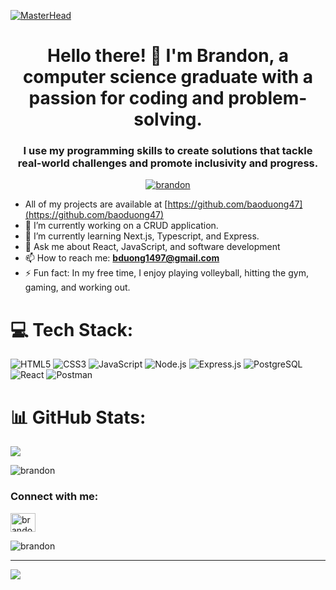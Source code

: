 [![MasterHead](https://images-wixmp-ed30a86b8c4ca887773594c2.wixmp.com/f/c83c004e-1370-4756-88e5-4071de797088/dfredg5-0a60e875-646e-4d6c-bb91-73086f012808.gif?token=eyJ0eXAiOiJKV1QiLCJhbGciOiJIUzI1NiJ9.eyJzdWIiOiJ1cm46YXBwOjdlMGQxODg5ODIyNjQzNzNhNWYwZDQxNWVhMGQyNmUwIiwiaXNzIjoidXJuOmFwcDo3ZTBkMTg4OTgyMjY0MzczYTVmMGQ0MTVlYTBkMjZlMCIsIm9iaiI6W1t7InBhdGgiOiJcL2ZcL2M4M2MwMDRlLTEzNzAtNDc1Ni04OGU1LTQwNzFkZTc5NzA4OFwvZGZyZWRnNS0wYTYwZTg3NS02NDZlLTRkNmMtYmI5MS03MzA4NmYwMTI4MDguZ2lmIn1dXSwiYXVkIjpbInVybjpzZXJ2aWNlOmZpbGUuZG93bmxvYWQiXX0.LGN_eGL7dT0xRj4oRbyRRVay-pHbyiXHru7YoVPcRro)](https://github.com/baoduong47)

<h1 align="center">Hello there! 👋 I'm Brandon, a computer science graduate with a passion for coding and problem-solving.</h1>

<h3 align="center">I use my programming skills to create solutions that tackle real-world challenges and promote inclusivity and progress.</h3>

<p align="center"> <a href="https://github.com/baoduong47"><img src="https://github-profile-trophy.vercel.app/?username=baoduong47" alt="brandon" /></a> </p>

- All of my projects are available at [https://github.com/baoduong47](https://github.com/baoduong47)
- 🔭 I’m currently working on a CRUD application.
- 🌱 I’m currently learning Next.js, Typescript, and Express.
- 💬 Ask me about React, JavaScript, and software development
- 📫 How to reach me: **bduong1497@gmail.com**
- ⚡ Fun fact: In my free time, I enjoy playing volleyball, hitting the gym, gaming, and working out.

# 💻 Tech Stack:
![HTML5](https://img.shields.io/badge/html5-%23E34F26.svg?style=for-the-badge&logo=html5&logoColor=white) ![CSS3](https://img.shields.io/badge/css3-%231572B6.svg?style=for-the-badge&logo=css3&logoColor=white) ![JavaScript](https://img.shields.io/badge/javascript-%23323330.svg?style=for-the-badge&logo=javascript&logoColor=%23F7DF1E) ![Node.js](https://img.shields.io/badge/node.js-6DA55F?style=for-the-badge&logo=node.js&logoColor=white) ![Express.js](https://img.shields.io/badge/express.js-%23404d59.svg?style=for-the-badge&logo=express&logoColor=%2361DAFB) ![PostgreSQL](https://img.shields.io/badge/postgresql-%23316192.svg?style=for-the-badge&logo=postgresql&logoColor=white) ![React](https://img.shields.io/badge/react-%2320232a.svg?style=for-the-badge&logo=react&logoColor=%2361DAFB)  ![Postman](https://img.shields.io/badge/Postman-FF6C37?style=for-the-badge&logo=postman&logoColor=white)

# 📊 GitHub Stats:
![](https://github-readme-stats.vercel.app/api?username=baoduong47&theme=dracula&hide_border=false&include_all_commits=false&count_private=false)<br/>

<p><img src="https://github-readme-stats.vercel.app/api/top-langs?username=baoduong47&show_icons=true&locale=en&layout=compact" alt="brandon" /></p>

<h3>Connect with me:</h3>
<p>
<a href="https://www.linkedin.com/in/brandonld8/" target="_blank"><img align="center" src="https://raw.githubusercontent.com/rahuldkjain/github-profile-readme-generator/master/src/images/icons/Social/linked-in-alt.svg" alt="brandon" height="30" width="40" /></a>
</p>

<p><img align="center" src="https://github-readme-streak-stats.herokuapp.com/?user=baoduong47&" alt="brandon" /></p>

---

[![](https://visitcount.itsvg.in/api?id=baoduong47&icon=0&color=0)](https://visitcount.itsvg.in)
